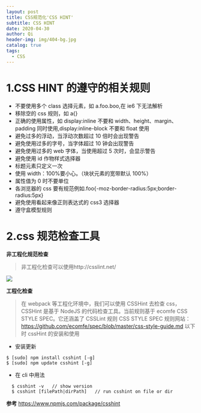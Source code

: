 ```yaml
---
layout: post
title: CSS规范化'CSS HINT'
subtitle: CSS HINT
date: 2020-04-30
author: Qi
header-img: img/404-bg.jpg
catalog: true
tags:
  - CSS
---
```


# 1.CSS HINT 的遵守的相关规则

- 不要使用多个 class 选择元素，如 a.foo.boo,在 ie6 下无法解析
- 移除空的 css 规则，如 a{}
- 正确的使用属性，如 display:inline 不要和 width、height、margin、padding 同时使用,display:inline-block 不要和 float 使用
- 避免过多的浮动，当浮动次数超过 10 倍时会出现警告
- 避免使用过多的字号，当字体超过 10 钟会出现警告
- 避免使用过多的 web 字体，当使用超过 5 次时，会显示警告
- 避免使用 id 作物样式选择器
- 标题元素只定义一次
- 使用 width：100%要小心。（块状元素的宽带默认 100%）
- 属性值为 0 时不要单位
- 各浏览器的 css 要有规范例如.foo{-moz-border-radius:5px;border-radius:5px}
- 避免使用看起来像正则表达式的 css3 选择器
- 遵守盒模型规则

# 2.css 规范检查工具

**非工程化规范检查**

> 非工程化检查可以使用http://csslint.net/

![](https://user-gold-cdn.xitu.io/2020/4/30/171cb2e6588bbcb5?w=2160&h=1286&f=png&s=158732)

**工程化检查**

> 在 webpack 等工程化环境中，我们可以使用 CSSHint 去检查 css，CSSHint 是基于 NodeJS 的代码检查工具。当前规则基于 ecomfe CSS STYLE SPEC。它还涵盖了 CSSLint 规则
> CSS STYLE SPEC 规则网站：https://github.com/ecomfe/spec/blob/master/css-style-guide.md 以下时 cssHint 的安装和使用

- 安装更新

```
$ [sudo] npm install csshint [-g]
$ [sudo] npm update csshint [-g]
```

- 在 cli 中用法

```
  $ csshint -v   // show version
  $ csshint [filePath|dirPath]   // run csshint on file or dir
```

**参考**
https://www.npmjs.com/package/csshint
